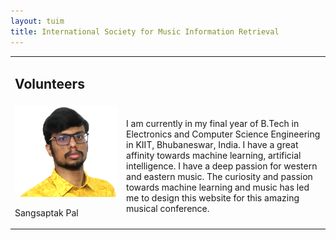 ```yaml
---
layout: tuim
title: International Society for Music Information Retrieval
---
```

<table class="customtable">
    <tr>
        <td class="teamsection" colspan="4">
            <h2>Volunteers</h2>
        </td>
    </tr>
    <tr>
        <td class="avatarbox">
            <img src="assets\volunteers\sangsaptak-pal.jpg" alt="Avatar" class="avatar">
            <p class = "avatarname">Sangsaptak Pal</p>    
        </td>
        <td class="volunteertext">
            <p>I am currently in my final year of B.Tech in Electronics and Computer Science Engineering in KIIT, Bhubaneswar, India. I have a great affinity towards machine learning, artificial intelligence. I have a deep passion for western and eastern music. The curiosity and passion towards machine learning and music has led me to design this website for this amazing musical conference.</p>
        </td>
    </tr>
</table>
